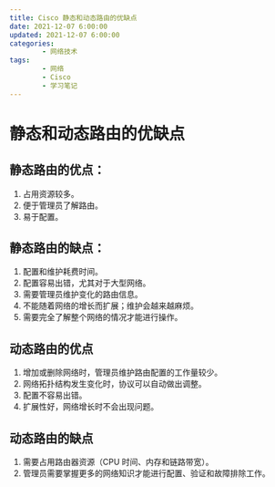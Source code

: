 ```yaml
---
title: Cisco 静态和动态路由的优缺点
date: 2021-12-07 6:00:00
updated: 2021-12-07 6:00:00
categories:
        - 网络技术
tags:
        - 网络
        - Cisco
        - 学习笔记
---
```


# 静态和动态路由的优缺点

## 静态路由的优点：

1. 占用资源较多。
2. 便于管理员了解路由。
3. 易于配置。

## 静态路由的缺点：

1. 配置和维护耗费时间。
2. 配置容易出错，尤其对于大型网络。
3. 需要管理员维护变化的路由信息。
4. 不能随着网络的增长而扩展；维护会越来越麻烦。
5. 需要完全了解整个网络的情况才能进行操作。

## 动态路由的优点

1. 增加或删除网络时，管理员维护路由配置的工作量较少。
2. 网络拓扑结构发生变化时，协议可以自动做出调整。
3. 配置不容易出错。
4. 扩展性好，网络增长时不会出现问题。

## 动态路由的缺点

1. 需要占用路由器资源（CPU 时间、内存和链路带宽）。
2. 管理员需要掌握更多的网络知识才能进行配置、验证和故障排除工作。